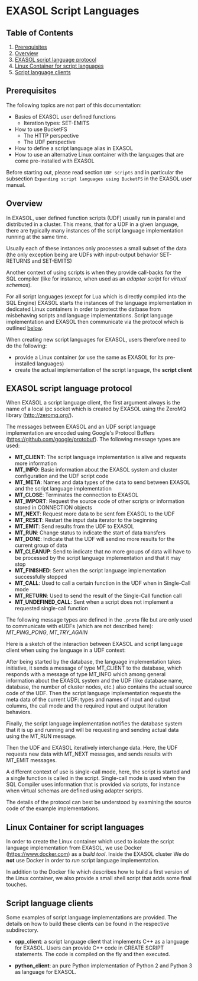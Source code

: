# EXASOL Script Languages

## Table of Contents
1. [Prerequisites](#prerequisites)
2. [Overview](#overview)
3. [EXASOL script language protocol](#exasol-script-language-protocol)
4. [Linux Container for script languages](#linux-container-for-script-languages)
5. [Script language clients](#script-language-clients)


## Prerequisites
The following topics are not part of this documentation:
* Basics of EXASOL user defined functions
  * Iteration types: SET-EMITS
* How to use BucketFS
  * The HTTP perspective
  * The UDF perspective
* How to define a script language alias in EXASOL
* How to use an alternative Linux container with the languages that are come pre-installed with EXASOL

Before starting out, please read section `UDF scripts` and in particular the subsection `Expanding script languages using BucketFS` in the EXASOL user manual.

## Overview
In EXASOL, user defined function scripts (UDF) usually run in parallel and
distributed in a cluster. This means, that for a UDF in a given
language, there are typically many instances of the script language
implementation running at the same time.

Usually each of these instances only processes a small subset of the
data (the only exception being are UDFs with input-output behavior
SET-RETURNS and SET-EMITS)

Another context of using scripts is when they provide call-backs for the SQL compiler (like for instance, when used as an _adapter script_ for _virtual schemas_).

For all script languages (except for Lua which is directly compiled
into the SQL Engine) EXASOL starts the instances of the language
implementation in dedicated Linux containers in order to protect the
datbase from misbehaving scripts and language implementations.
Script language implementation and EXASOL then communicate via the protocol which is outlined [below](#exasol-script-language-protocol).

When creating new script languages for EXASOL, users therefore need to do the following:
* provide a Linux container (or use the same as EXASOL for its pre-installed languages)
* create the actual implementation of the script language, the __script client__


## EXASOL script language protocol

When EXASOL a script language client, the first argument always is the name of a local ipc socket which is created by EXASOL using the ZeroMQ library (http://zeromq.org/).

The messages between EXASOL and an UDF script language
implementation are encoded using Google's Protocol
Buffers (https://github.com/google/protobuf).
The following message types are used:

* __MT_CLIENT__:  The script language implementation is alive and requests more information
* __MT_INFO__: Basic information about the EXASOL system and cluster configuration and the UDF script code
* __MT_META__:  Names and data types of the data to send between EXASOL and the script language implementation
* __MT_CLOSE__: Terminates the connection to EXASOL
* __MT_IMPORT__: Request the source code of other scripts or information stored in CONNECTION objects
* __MT_NEXT__: Request more data to be sent fom EXASOL to the UDF
* __MT_RESET__: Restart the input data iterator to the beginning
* __MT_EMIT__: Send results from the UDF to EXASOL
* __MT_RUN__: Change status to indicate the start of data transfers
* __MT_DONE__: Indicate that the UDF will send no more results for the current group of data
* __MT_CLEANUP__: Send to indicate that no more groups of data will have to be processed by the script language implementation and that it may stop
* __MT_FINISHED__: Sent when the script language implementation successfully stopped
* __MT_CALL__: Used to call a certain function in the UDF when in Single-Call mode
* __MT_RETURN__: Used to send the result of the Single-Call function call
* __MT_UNDEFINED_CALL__: Sent when a script does not implement a requested single-call function

The following message types are defined in the `.proto` file but are only used to communicate with eUDFs (which are not described here): _MT_PING_PONG_, _MT_TRY_AGAIN_


Here is a sketch of the interaction between EXASOL and script language
client when using the language in a UDF context:

After being started by the database, the language implementation takes
initiative, it sends a message of type MT_CLIENT to the database,
which responds with a message of type MT_INFO which among general
information about the EXASOL system and the UDF (like database name,
database, the number of cluster nodes, etc.) also contains the actual
source code of the UDF.  Then the script language implementation
requests the meta data of the current UDF: types and names of input
and output columns, the call mode and the required input and output
iteration behaviors.
 
Finally, the script language implementation notifies the database
system that it is up and running and will be requesting and sending
actual data using the MT_RUN message.

Then the UDF and EXASOL iteratively interchange data. Here, the UDF
requests new data with MT_NEXT messages, and sends results with
MT_EMIT messages.

A different context of use is single-call mode, here, the script is
started and a single function is called in the script. Single-call
mode is used when the SQL Compiler uses information that is provided
via scripts, for instance when virtual schemas are defined using
adapter scripts.

The details of the protocol can best be understood by examining the
source code of the example implementations.
 

## Linux Container for script languages

In order to create the Linux container which used to isolate the
script language implementation from EXASOL, we use Docker
(https://www.docker.com) as a _build tool_. Inside the EXASOL cluster
We do __not__ use Docker in order to _run_ script language
implementation.

In addition to the Docker file which describes how to build a first
version of the Linux container, we also provide a small shell script
that adds some final touches.

## Script language clients

Some examples of script language implementations are provided. The
details on how to build these clients can be found in the respective
subdirectory.

* __cpp_client__: a script language client that implements C++ as a
  language for EXASOL. Users can provide C++ code in CREATE SCRIPT
  statements. The code is compiled on the fly and then executed.

* __python_client__: an pure Python implementation of Python 2 and Python 3 as
  language for EXASOL.